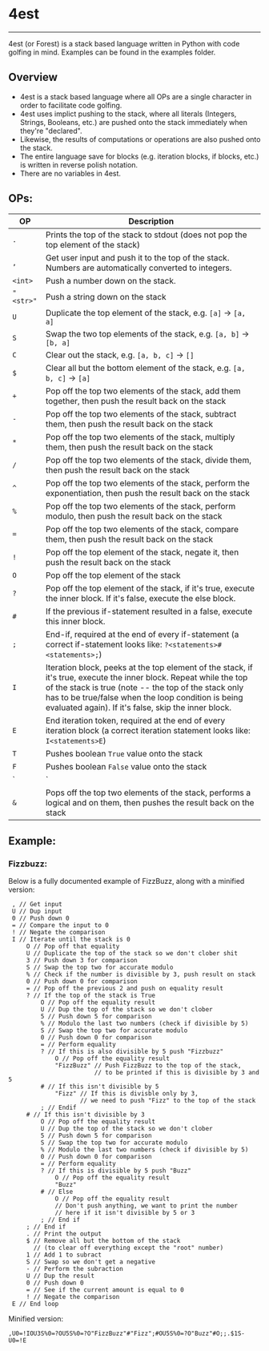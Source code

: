 # 4est
-----
4est (or Forest) is a stack based language written in Python with code golfing in mind. Examples can be found in the examples folder.

## Overview
* 4est is a stack based language where all OPs are a single character in order to facilitate code golfing.
* 4est uses implict pushing to the stack, where all literals (Integers, Strings, Booleans, etc.) are pushed onto the stack immediately when they're "declared".
* Likewise, the results of computations or operations are also pushed onto the stack.
* The entire language save for blocks (e.g. iteration blocks, if blocks, etc.) is written in reverse polish notation.
* There are no variables in 4est.

## OPs:

| OP | Description |
| ----- | ---------------
| `.` | Prints the top of the stack to stdout (does not pop the top element of the stack)
| `,`| Get user input and push it to the top of the stack. Numbers are automatically converted to integers.
| `<int>` | Push a number down on the stack.
| `"<str>"` | Push a string down on the stack
| `U` | Duplicate the top element of the stack, e.g. `[a]` -> `[a, a]`
| `S` | Swap the two top elements of the stack, e.g. `[a, b]` -> `[b, a]`
| `C` | Clear out the stack, e.g. `[a, b, c]` -> `[]`
| `$` | Clear all but the bottom element of the stack, e.g. `[a, b, c]` -> `[a]`
| `+` | Pop off the top two elements of the stack, add them together, then push the result back on the stack
| `-` | Pop off the top two elements of the stack, subtract them, then push the result back on the stack
| `*` | Pop off the top two elements of the stack, multiply them, then push the result back on the stack
| `/` | Pop off the top two elements of the stack, divide them, then push the result back on the stack
| `^` | Pop off the top two elements of the stack, perform the exponentiation, then push the result back on the stack
| `%` | Pop off the top two elements of the stack, perform modulo, then push the result back on the stack
| `=` | Pop off the top two elements of the stack, compare them, then push the result back on the stack
| `!` | Pop off the top element of the stack, negate it, then push the result back on the stack
| `O` | Pop off the top element of the stack
| `?` | Pop off the top element of the stack, if it's true, execute the inner block. If it's false, execute the else block.
| `#` | If the previous if-statement resulted in a false, execute this inner block.
| `;` | End-if, required at the end of every if-statement (a correct if-statement looks like: `?<statements>#<statements>;`)
| `I` | Iteration block, peeks at the top element of the stack, if it's true, execute the inner block. Repeat while the top of the stack is true (note -- the top of the stack only has to be true/false when the loop condition is being evaluated again). If it's false, skip the inner block.
| `E` | End iteration token, required at the end of every iteration block (a correct iteration statement looks like: `I<statements>E`)
| `T` | Pushes boolean `True` value onto the stack
| `F` | Pushes boolean `False` value onto the stack
| `|` | Pops off the top two elements of the stack, performs a logical or on them, then pushes the result back on the stack
| `&` | Pops off the top two elements of the stack, performs a logical and on them, then pushes the result back on the stack

## Example:


### Fizzbuzz:

Below is a fully documented example of FizzBuzz, along with a minified version:
```
 , // Get input
 U // Dup input
 0 // Push down 0
 = // Compare the input to 0
 ! // Negate the comparison
 I // Iterate until the stack is 0
     O // Pop off that equality
     U // Duplicate the top of the stack so we don't clober shit
     3 // Push down 3 for comparison
     S // Swap the top two for accurate modulo
     % // Check if the number is divisible by 3, push result on stack
     0 // Push down 0 for comparison
     = // Pop off the previous 2 and push on equality result
     ? // If the top of the stack is True
         O // Pop off the equality result
         U // Dup the top of the stack so we don't clober
         5 // Push down 5 for comparison
         % // Modulo the last two numbers (check if divisible by 5)
         S // Swap the top two for accurate modulo
         0 // Push down 0 for comparison
         = // Perform equality
         ? // If this is also divisible by 5 push "Fizzbuzz"
             O // Pop off the equality result
             "FizzBuzz" // Push FizzBuzz to the top of the stack,
                        // to be printed if this is divisible by 3 and 5
         # // If this isn't divisible by 5
             "Fizz" // If this is divisble only by 3,
                    // we need to push "Fizz" to the top of the stack
         ; // Endif
     # // If this isn't divisible by 3
         O // Pop off the equality result
         U // Dup the top of the stack so we don't clober
         5 // Push down 5 for comparison
         S // Swap the top two for accurate modulo
         % // Modulo the last two numbers (check if divisible by 5)
         0 // Push down 0 for comparison
         = // Perform equality
         ? // If this is divisible by 5 push "Buzz"
             O // Pop off the equality result
             "Buzz"
         # // Else
             O // Pop off the equality result
             // Don't push anything, we want to print the number
             // here if it isn't divisible by 5 or 3
         ; // End if
     ; // End if
     . // Print the output
     $ // Remove all but the bottom of the stack
       // (to clear off everything except the "root" number)
     1 // Add 1 to subract
     S // Swap so we don't get a negative
     - // Perform the subraction
     U // Dup the result
     0 // Push down 0
     = // See if the current amount is equal to 0
     ! // Negate the comparison
 E // End loop
 ```


Minified version:
 ```
,U0=!IOU3S%0=?OU5S%0=?O"FizzBuzz"#"Fizz";#OU5S%0=?O"Buzz"#O;;.$1S-U0=!E
```
